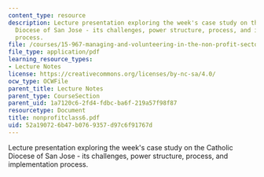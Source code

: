 ```yaml
---
content_type: resource
description: Lecture presentation exploring the week's case study on the Catholic
  Diocese of San Jose - its challenges, power structure, process, and implementation
  process.
file: /courses/15-967-managing-and-volunteering-in-the-non-profit-sector-spring-2005/52a190726b47b0769357d97c6f91767d_nonprofitclass6.pdf
file_type: application/pdf
learning_resource_types:
- Lecture Notes
license: https://creativecommons.org/licenses/by-nc-sa/4.0/
ocw_type: OCWFile
parent_title: Lecture Notes
parent_type: CourseSection
parent_uid: 1a7120c6-2fd4-fdbc-ba6f-219a57f98f87
resourcetype: Document
title: nonprofitclass6.pdf
uid: 52a19072-6b47-b076-9357-d97c6f91767d
---
```

Lecture presentation exploring the week's case study on the Catholic Diocese of San Jose - its challenges, power structure, process, and implementation process.